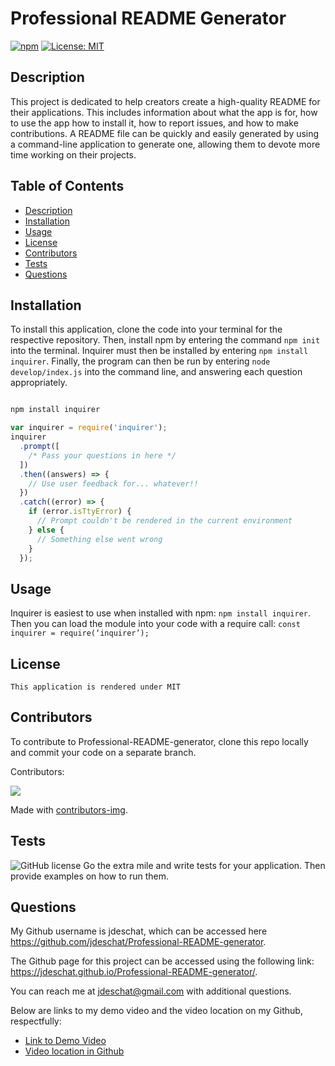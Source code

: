 # Professional README Generator

  [![npm](https://badge.fury.io/js/inquirer.svg)](http://badge.fury.io/js/inquirer)
  [![License: MIT](https://img.shields.io/badge/License-MIT-yellow.svg)](https://opensource.org/licenses/MIT)

  ## Description
  This project is dedicated to help creators create a high-quality README for their applications. This includes information about what the app is for, how to use the app how to install it, how to report issues, and how to make contributions. A README file can be quickly and easily generated by using a command-line application to generate one, allowing them to devote more time working on their projects.

  ## Table of Contents
  - [Description](#description)
  - [Installation](#installation)
  - [Usage](#usage)
  - [License](#license)
  - [Contributors](#contributors)
  - [Tests](#tests)
  - [Questions](#questions)

  ## Installation

  To install this application, clone the code into your terminal for the respective repository. Then, install npm by entering the command ```npm init```  into the terminal. Inquirer must then be installed by entering ```npm install inquirer```. Finally, the program can then be run by entering ```node develop/index.js``` into the command line, and answering each question appropriately.

  ```JavaScript

  npm install inquirer

  var inquirer = require('inquirer');
  inquirer
    .prompt([
      /* Pass your questions in here */
    ])
    .then((answers) => {
      // Use user feedback for... whatever!!
    })
    .catch((error) => {
      if (error.isTtyError) {
        // Prompt couldn't be rendered in the current environment
      } else {
        // Something else went wrong
      }
    });
 ```
 
  ## Usage
  Inquirer is easiest to use when installed with npm:  ``` npm install inquirer ```. Then you can load the module into your code with a require call: ``` const inquirer = require(‘inquirer’); ```

  ## License
    This application is rendered under MIT

  ## Contributors
  To contribute to Professional-README-generator, clone this repo locally and commit your code on a separate branch.
  

  Contributors:

<a href="https://github.com/jdeschat/Professional-README-generator/graphs/contributors">
  <img src="https://contrib.rocks/image?repo=jdeschat/Professional-README-generator" />
</a>

Made with [contributors-img](https://contrib.rocks).

  ## Tests
  ![GitHub license](https://img.shields.io/badge/test-100%25-success)
   Go the extra mile and write tests for your application. Then provide examples on how to run them.

  ## Questions
  My Github username is jdeschat, which can be accessed here https://github.com/jdeschat/Professional-README-generator.

  The Github page for this project can be accessed using the following link: https://jdeschat.github.io/Professional-README-generator/.

  You can reach me at jdeschat@gmail.com with additional questions.
  
  Below are links to my demo video and the video location on my Github, respectfully:
  - [Link to Demo Video](https://youtu.be/)
  - [Video location in Github](https://github.com/jdeschat/Professional-README-generator/tree/main/assets/video)

